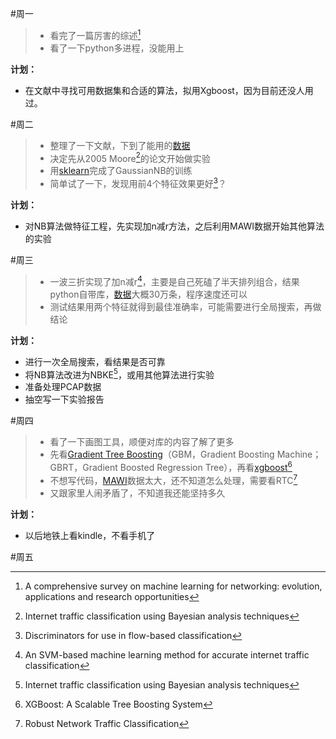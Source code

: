 #周一
>- 看完了一篇厉害的综述[^comprehensivesurvey]
>- 看了一下python多进程，没能用上

[^comprehensivesurvey]: A comprehensive survey on machine learning for networking: evolution, applications and research opportunities

**计划：**

- 在文献中寻找可用数据集和合适的算法，拟用Xgboost，因为目前还没人用过。 

#周二
>- 整理了一下文献，下到了能用的[数据][MAWI]
>- 决定先从2005 Moore[^moorenb]的论文开始做实验
>- 用[sklearn][sklearn]完成了GaussianNB的训练
>- 简单试了一下，发现用前4个特征效果更好[^discriminators]？

**计划：**

- 对NB算法做特征工程，先实现加n减r方法，之后利用MAWI数据开始其他算法的实验

[MAWI]: http://mawi.wide.ad.jp/mawi/
[sklearn]: http://scikit-learn.org/stable/

[^moorenb]: Internet traffic classification using Bayesian analysis techniques
[^discriminators]: Discriminators for use in flow-based classification

#周三
>- 一波三折实现了加n减r[^nr]，主要是自己死磕了半天排列组合，结果python自带库，[数据][mooredata]大概30万条，程序速度还可以
>- 测试结果用两个特征就得到最佳准确率，可能需要进行全局搜索，再做结论

[^nr]: An SVM-based machine learning method for accurate internet traffic classification

[mooredata]: http://www.cl.cam.ac.uk/research/srg/netos/projects/archive/nprobe/data/papers/sigmetrics/index.html

**计划：**

- 进行一次全局搜索，看结果是否可靠
- 将NB算法改进为NBKE[^moorenb]，或用其他算法进行实验
- 准备处理PCAP数据
- 抽空写一下实验报告

#周四
>- 看了一下画图工具，顺便对库的内容了解了更多
>- 先看[Gradient Tree Boosting][Boostingtree]（GBM，Gradient Boosting Machine；GBRT，Gradient Boosted Regression Tree），再看[xgboost][xgboost][^xgboost]
>- 不想写代码，[MAWI][MAWI]数据太大，还不知道怎么处理，需要看RTC[^RTC]
>- 又跟家里人闹矛盾了，不知道我还能坚持多久

**计划：**

- 以后地铁上看kindle，不看手机了

[^xgboost]: XGBoost: A Scalable Tree Boosting System
[^RTC]: Robust Network Traffic Classification

[Boostingtree]: http://xgboost.readthedocs.io/en/latest/model.html
[xgboost]: http://xgboost.readthedocs.io/en/latest/
#周五